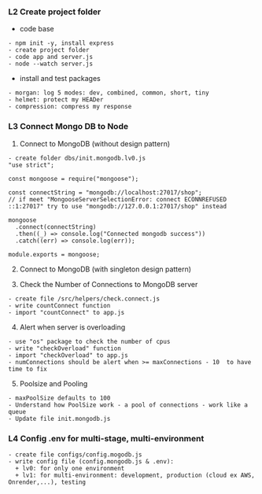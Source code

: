 ### L2 Create project folder

- code base

```
- npm init -y, install express
- create project folder
- code app and server.js
- node --watch server.js
```

- install and test packages

```
- morgan: log 5 modes: dev, combined, common, short, tiny
- helmet: protect my HEADer
- compression: compress my response
```

### L3 Connect Mongo DB to Node

1. Connect to MongoDB (without design pattern)

```
- create folder dbs/init.mongodb.lv0.js
"use strict";

const mongoose = require("mongoose");

const connectString = "mongodb://localhost:27017/shop";
// if meet "MongooseServerSelectionError: connect ECONNREFUSED ::1:27017" try to use "mongodb://127.0.0.1:27017/shop" instead

mongoose
  .connect(connectString)
  .then((_) => console.log("Connected mongodb success"))
  .catch((err) => console.log(err));

module.exports = mongoose;

```

2. Connect to MongoDB (with singleton design pattern)

3. Check the Number of Connections to MongoDB server

```
- create file /src/helpers/check.connect.js
- write countConnect function
- import "countConnect" to app.js
```

4. Alert when server is overloading

```
- use "os" package to check the number of cpus
- write "checkOverload" function
- import "checkOverload" to app.js
- numConnections should be alert when >= maxConnections - 10  to have time to fix
```

5. Poolsize and Pooling

```
- maxPoolSize defaults to 100
- Understand how PoolSize work - a pool of connections - work like a queue
- Update file init.mongodb.js

```

### L4 Config .env for multi-stage, multi-environment

```
- create file configs/config.mogodb.js
- write config file (config.mongodb.js & .env):
  + lv0: for only one environment
  + lv1: for multi-environment: development, production (cloud ex AWS, Onrender,...), testing

```
